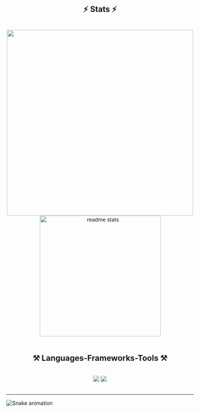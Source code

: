 <h2 align="center">⚡ Stats ⚡</h2>
<br>
<div align=center>
  <img width=500 src="https://github-readme-stats.vercel.app/api?username=Victor-Zarzar&show_icons=true&theme=great-gatsby&include_all_commits=true&count_private=true"/>
  <img width=325 src="https://github-readme-stats.vercel.app/api/top-langs/?username=Victor-Zarzar&layout=compact&langs_count=16&theme=great-gatsby" alt="readme stats" />
  <br/>
</div>
<br>

<h2 align="center">⚒️ Languages-Frameworks-Tools ⚒️</h2>
<br/>
<div align="center">
    <img src="https://skillicons.dev/icons?i=react,html,css,vscode,github,figma,tailwind,git,gitlab,jest,linux,postman,prisma" />
    <img src="https://skillicons.dev/icons?i=nodejs,javascript,typescript,firebase,nextjs,docker,flutter,androidstudio,vercel,vite" />
  <br>
</div>

<br/>
<hr/>
   
![Snake animation](https://github.com/LuigiGF/LuigiGF/blob/output/github-contribution-grid-snake.svg)
